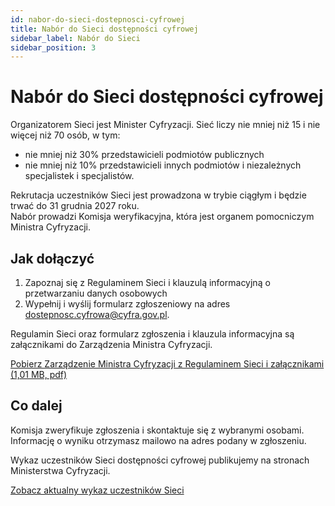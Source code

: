 ```yaml
---
id: nabor-do-sieci-dostepnosci-cyfrowej
title: Nabór do Sieci dostępności cyfrowej
sidebar_label: Nabór do Sieci
sidebar_position: 3 
---
```


#  Nabór do Sieci dostępności cyfrowej

Organizatorem Sieci jest Minister Cyfryzacji. Sieć liczy nie mniej niż 15 i nie więcej niż 70 osób, w tym:
- nie mniej niż 30% przedstawicieli podmiotów publicznych
- nie mniej niż 10% przedstawicieli innych podmiotów i niezależnych specjalistek i specjalistów.

Rekrutacja uczestników Sieci jest prowadzona w trybie ciągłym i będzie trwać do 31 grudnia 2027 roku.  
Nabór prowadzi Komisja weryfikacyjna, która jest organem pomocniczym Ministra Cyfryzacji.

## Jak dołączyć

1. Zapoznaj się z Regulaminem Sieci i klauzulą informacyjną o przetwarzaniu danych osobowych 
2. Wypełnij i wyślij formularz zgłoszeniowy na adres dostepnosc.cyfrowa@cyfra.gov.pl. 

Regulamin Sieci oraz formularz zgłoszenia i klauzula informacyjna są załącznikami do Zarządzenia Ministra Cyfryzacji.

[Pobierz Zarządzenie Ministra Cyfryzacji z Regulaminem Sieci i załącznikami (1,01 MB, pdf)](https://www.gov.pl/attachment/2803d951-92a8-4057-b309-cecbb550f8d1)

## Co dalej

Komisja zweryfikuje zgłoszenia i skontaktuje się z wybranymi osobami. Informację o wyniku otrzymasz mailowo na adres podany w zgłoszeniu.

Wykaz uczestników Sieci dostępności cyfrowej publikujemy na stronach Ministerstwa Cyfryzacji.

[Zobacz aktualny wykaz uczestników Sieci](https://www.gov.pl/web/dostepnosc-cyfrowa/wylonilismy-uczestnikow-i-uczestniczki-sieci-dostepnosci-cyfrowej)
